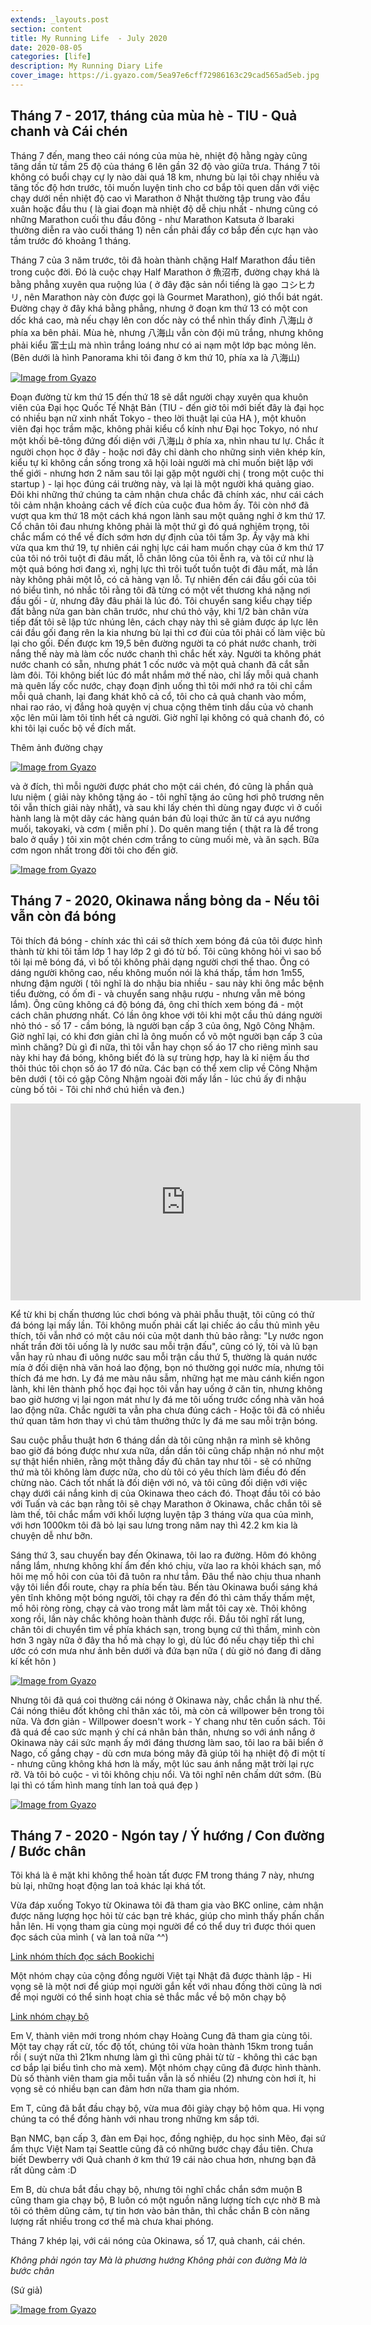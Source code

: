 ```yaml
---
extends: _layouts.post
section: content
title: My Running Life  - July 2020
date: 2020-08-05
categories: [life]
description: My Running Diary Life
cover_image: https://i.gyazo.com/5ea97e6cff72986163c29cad565ad5eb.jpg
---
```


## Tháng 7 - 2017, tháng của mùa hè - TIU - Quả chanh và Cái chén
Tháng 7 đến, mang theo cái nóng của mùa hè, nhiệt độ hằng ngày cũng tăng dần từ tầm 25 độ của tháng 6 lên gần 32 độ vào giữa trưa. 
Tháng 7 tôi không có buổi chạy cự ly nào dài quá 18 km, nhưng bù lại tôi chạy nhiều và tăng tốc độ hơn trước, tôi muốn luyện tinh cho cơ bắp tôi quen dần với việc chạy dưới nền nhiệt độ cao vì Marathon ở Nhật thường tập trung vào đầu xuân hoặc đầu thu ( là giai đoạn mà nhiệt độ dễ chịu nhất - nhưng cũng có những Marathon cuối thu đầu đông - như Marathon Katsuta ở Ibaraki thường diễn ra vào cuối tháng 1) nên cần phải đẩy cơ bắp đến cực hạn vào tầm trước đó khoảng 1 tháng. 

Tháng 7 của 3 năm trước, tôi đã hoàn thành chặng Half Marathon đầu tiên trong cuộc đời. Đó là cuộc chạy Half Marathon ở 魚沼市, đường chạy khá là bằng phẳng xuyên qua ruộng lúa ( ở đây đặc sản nổi tiếng là gạo コシヒカリ, nên Marathon này còn được gọi là Gourmet Marathon), gió thổi bát ngát. Đường chạy ở đây khá bằng phẳng, nhưng ở đoạn km thứ 13 có một con dốc khá cao, mà nếu chạy lên con dốc này có thể nhìn thấy đỉnh 八海山 ở phía xa bên phải. Mùa hè, nhưng 八海山 vẫn còn đội mũ trắng, nhưng không phải kiểu 富士山 mà nhìn trắng loáng như có ai nạm một lớp bạc mỏng lên. (Bên dưới là hình Panorama khi tôi đang ở km thứ 10, phía xa là 八海山)

[![Image from Gyazo](https://i.gyazo.com/6b745f0df75d96b6a44d1829afca17fe.jpg)](https://gyazo.com/6b745f0df75d96b6a44d1829afca17fe)

Đoạn đường từ km thứ 15 đến thứ 18 sẽ dắt người chạy xuyên qua khuôn viên của Đại học Quốc Tế Nhật Bản (TIU - đến giờ tôi mới biết đây là đại học có nhiều bạn nữ xinh nhất Tokyo - theo lời thuật lại của HA ), một khuôn viên đại học trầm mặc, không phải kiểu cổ kính như Đại học Tokyo, nó như một khối bê-tông đứng đối diện với 八海山 ở phía xa, nhìn nhau tư lự. Chắc ít người chọn học ở đây - hoặc nơi đây chỉ dành cho những sinh viên khép kín, kiểu tự kỉ không cần sống trong xã hội loài người mà chỉ muốn biệt lập với thế giới - nhưng hơn 2 năm sau tôi lại gặp một người chị ( trong một cuộc thi startup ) - lại học đúng cái trường này, và lại là một người khá quảng giao. Đôi khi những thứ chúng ta cảm nhận chưa chắc đã chính xác, như cái cách tôi cảm nhận khoảng cách về đích của cuộc đua hôm ấy. Tôi còn nhớ đã vượt qua km thứ 18 một cách khá ngon lành sau một quãng nghỉ ở km thứ 17. Cổ chân tôi đau nhưng không phải là một thứ gì đó quá nghiêm trọng, tôi chắc mẩm có thể về đích sớm hơn dự định của tôi tầm 3p. Ấy vậy mà khi vừa qua km thứ 19, tự nhiên cái nghị lực cái ham muốn chạy của ở km thứ 17 của tôi nó trôi tuột đi đâu mất, lỗ chân lông của tôi ễnh ra, và tôi cứ như là một quả bóng hơi đang xì, nghị lực thì trôi tuốt tuồn tuột đi đâu mất, mà lần này không phải một lỗ, có cả hàng vạn lỗ. 
Tự nhiên đến cái đầu gối của tôi nó biểu tình, nó nhắc tôi rằng tôi đã từng có một vết thương khá nặng nơi đầu gối - ừ, nhưng đây đâu phải là lúc đó. Tôi chuyển sang kiểu chạy tiếp đất bằng nửa gan bàn chân trước, như chú thỏ vậy, khi 1/2 bàn chân vừa tiếp đất tôi sẽ lập tức nhúng lên, cách chạy này thì sẽ giảm được áp lực lên cái đầu gối đang rên la kia nhưng bù lại thì cơ đùi của tôi phải cố làm việc bù lại cho gối. Đến được km 19,5 bên đường người ta có phát nước chanh, trời nắng thế này mà làm cốc nước chanh thì chắc hết xảy. Người ta không phát nước chanh có sẵn, nhưng phát 1 cốc nước và một quả chanh đã cắt sẵn làm đôi. Tôi không biết lúc đó mắt nhắm mở thế nào, chỉ lấy mỗi quả chanh mà quên lấy cốc nước, chạy đoạn định uống thì tôi mới nhớ ra tôi chỉ cầm mỗi quả chanh, lại đang khát khô cả cổ, tôi cho cả quả chanh vào mồm, nhai rao ráo, vị đắng hoà quyện vị chua cộng thêm tinh dầu của vỏ chanh xộc lên mũi làm tôi tỉnh hết cả người. Giờ nghĩ lại không có quả chanh đó, có khi tôi lại cuốc bộ về đích mất. 

Thêm ảnh đường chạy 

[![Image from Gyazo](https://i.gyazo.com/f4719d7f60b089b22443a76f88ffe927.jpg)](https://gyazo.com/f4719d7f60b089b22443a76f88ffe927)

và ở đích, thì mỗi người được phát cho một cái chén, đó cũng là phần quà lưu niệm ( giải này không tặng áo - tôi nghĩ tặng áo cũng hơi phô trương nên tôi vẫn thích giải này nhất), và sau khi lấy chén thì dùng ngay được vì ở cuối hành lang là một dãy các hàng quán bán đủ loại thức ăn từ cá ayu nướng muối, takoyaki, và cơm ( miễn phí ). Do quên mang tiền ( thật ra là để trong balo ở quầy ) tôi xin một chén cơm trắng to cùng muối mè, và ăn sạch. Bữa cơm ngon nhất trong đời tôi cho đến giờ. 

[![Image from Gyazo](https://i.gyazo.com/ff66d27bf477b61266f80c4024b1680f.jpg)](https://gyazo.com/ff66d27bf477b61266f80c4024b1680f)


## Tháng 7 - 2020, Okinawa nắng bỏng da - Nếu tôi vẫn còn đá bóng 

Tôi thích đá bóng - chính xác thì cái sở thích xem bóng đá của tôi được hình thành từ khi tôi tầm lớp 1 hay lớp 2 gì đó từ bố. Tôi cũng không hỏi vì sao bố tôi lại mê bóng đá, vì bố tôi không phải dạng người chơi thể thao. Ông có dáng người không cao, nếu không muốn nói là khá thấp, tầm hơn 1m55, nhưng đậm người ( tôi nghĩ là do nhậu bia nhiều - sau này khi ông mắc bệnh tiểu đường, có ốm đi - và chuyển sang nhậu rượu - nhưng vẫn mê bóng lắm). Ông cũng không cá độ bóng đá, ông chỉ thích xem bóng đá - một cách chân phương nhất. Có lần ông khoe với tôi khi một cầu thủ dáng người nhỏ thó - số 17 - cầm bóng, là người bạn cấp 3 của ông, Ngô Công Nhậm. Giờ nghĩ lại, có khi đơn giản chỉ là ông muốn cổ võ một người bạn cấp 3 của mình chăng? Dù gì đi nữa, thì tôi vẫn hay chọn số áo 17 cho riêng mình sau này khi hay đá bóng, không biết đó là sự trùng hợp, hay là kỉ niệm ấu thơ thôi thúc tôi chọn số áo 17 đó nữa. 
Các bạn có thể xem clip về Công Nhậm bên dưới ( tôi có gặp Công Nhậm ngoài đời mấy lần - lúc chú ấy đi nhậu cùng bố tôi - Tôi chỉ nhớ chú hiền và đen.)

<iframe width="560" height="315" src="https://www.youtube.com/embed/LbOLEqlvlMI" frameborder="0" allow="accelerometer; autoplay; encrypted-media; gyroscope; picture-in-picture" allowfullscreen></iframe>

Kể từ khi bị chấn thương lúc chơi bóng và phải phẫu thuật, tôi cũng có thử đá bóng lại mấy lần. Tôi không muốn phải cất lại chiếc áo cầu thủ mình yêu thích, tôi vẫn nhớ có một câu nói của một danh thủ bảo rằng: "Ly nước ngon nhất trần đời tôi uống là ly nước sau mỗi trận đấu", cũng có lý, tôi và lũ bạn vẫn hay rủ nhau đi uông nước sau mỗi trận cầu thứ 5, thường là quán nước mía ở đối diện nhà văn hoá lao động, bọn nó thường gọi nước mía, nhưng tôi thích đá me hơn. Ly đá me màu nâu sẫm, những hạt me màu cánh kiến ngon lành, khi lên thành phố học đại học tôi vẫn hay uống ở căn tin, nhưng không bao giờ hương vị lại ngon mát như ly đá me tôi uống trước cổng nhà văn hoá lao động nữa. Chắc người ta vẫn pha chưa đúng cách - Hoặc tôi đã có nhiều thứ quan tâm hơn thay vì chú tâm thưởng thức ly đá me sau mỗi trận bóng. 

Sau cuộc phẫu thuật hơn 6 tháng dần dà tôi cũng nhận ra mình sẽ không bao giờ đá bóng được như xưa nữa, dần dần tôi cũng chấp nhận nó như một sự thật hiển nhiên, rằng một thằng đầy đủ chân tay như tôi - sẽ có những thứ mà tôi không làm được nữa, cho dù tôi có yêu thích làm điều đó đến chừng nào. Cách tốt nhất là đối diện với nó, và tôi cũng đối diện với việc chạy dưới cái nắng kinh dị của Okinawa theo cách đó. Thoạt đầu tôi có bảo với Tuấn và các bạn rằng tôi sẽ chạy Marathon ở Okinawa, chắc chắn tôi sẽ làm thế, tôi chắc mẩm với khối lượng luyện tập 3 tháng vừa qua của mình, với hơn 1000km tôi đã bỏ lại sau lưng trong năm nay thì 42.2 km kia là chuyện dễ như bỡn.

Sáng thứ 3, sau chuyến bay đến Okinawa, tôi lao ra đường. Hôm đó không nắng lắm, nhưng không khí ẩm đến khó chịu, vừa lao ra khỏi khách sạn, mồ hôi mẹ mồ hôi con của tôi đã tuôn ra như tắm. Đâu thể nào chịu thua nhanh vậy tôi liền đổi route, chạy ra phía bến tàu. Bến tàu Okinawa buổi sáng khá yên tĩnh không một bóng người, tôi chạy ra đến đó thì cảm thấy thấm mệt, mồ hôi ròng ròng, chạy cả vào trong mắt làm mắt tôi cay xè. Thôi không xong rồi, lần này chắc không hoàn thành được rồi. Đầu tôi nghĩ rất lung, chân tôi di chuyển tìm về phía khách sạn, trong bụng cứ thì thầm, mình còn hơn 3 ngày nữa ở đây tha hồ mà chạy lo gì, dù lúc đó nếu chạy tiếp thì chỉ ước có cơn mưa như ảnh bên dưới và đứa bạn nữa ( dù giờ nó đang đi dăng kí kết hôn )

[![Image from Gyazo](https://i.gyazo.com/9b4b5b89fa444b711f8380c0121d5aa0.jpg)](https://gyazo.com/9b4b5b89fa444b711f8380c0121d5aa0)

Nhưng tôi đã quá coi thường cái nóng ở Okinawa này, chắc chắn là như thế. Cái nóng thiêu đốt không chỉ thân xác tôi, mà còn cả willpower bên trong tôi nữa. Và đơn giản - Willpower doesn't work - Y chang như tên cuốn sách. Tôi đã quá đề cao sức mạnh ý chí cá nhân bản thân, nhưng so với ánh nắng ở Okinawa này cái sức mạnh ấy mới đáng thương làm sao, tôi lao ra bãi biển ở Nago, cố gắng chạy - dù cơn mưa bóng mây đã giúp tôi hạ nhiệt độ đi một tí - nhưng cũng không khá hơn là mấy, một lúc sau ánh nắng mặt trời lại rực rỡ. Và tôi bỏ cuộc - vì tôi không chịu nổi. Và tôi nghĩ nên chấm dứt sớm. (Bù lại thì có tấm hình mang tính lan toả quá đẹp )

[![Image from Gyazo](https://i.gyazo.com/5ea97e6cff72986163c29cad565ad5eb.jpg)](https://gyazo.com/5ea97e6cff72986163c29cad565ad5eb)


## Tháng 7 - 2020 - Ngón tay / Ý hướng / Con đường / Bước chân 

Tôi khá là ê mặt khi không thể hoàn tất được FM trong tháng 7 này, nhưng bù lại, những hoạt động lan toả khác lại khá tốt. 

Vừa đáp xuống Tokyo từ Okinawa tôi đã tham gia vào BKC online, cảm nhận được năng lượng học hỏi từ các bạn trẻ khác, giúp cho mình thấy phấn chấn hẳn lên. Hi vọng tham gia cùng mọi người để có thể duy trì được thói quen đọc sách của mình ( và lan toả nữa ^^)

[Link nhóm thích đọc sách Bookichi](https://www.facebook.com/bookichi.official)

Một nhóm chạy của cộng đồng người Việt tại Nhật đã được thành lập - Hi vọng sẽ là một nơi để giúp mọi người gắn kết với nhau đồng thời cũng là nơi để mọi người có thể sinh hoạt chia sẻ thắc mắc về bộ môn chạy bộ 

[Link nhóm chạy bộ ](https://www.facebook.com/groups/2767747920166824)

Em V, thành viên mới trong nhóm chạy Hoàng Cung đã tham gia cùng tôi. Một tay chạy rất cừ, tốc độ tốt, chúng tôi vừa hoàn thành 15km trong tuần rồi ( suýt nữa thì 21km nhưng làm gì thì cũng phải từ từ - không thì các bạn cơ bắp lại biểu tình cho mà xem). Một nhóm chạy cũng đã được hình thành. Dù số thành viên tham gia mỗi tuần vẫn là số nhiều (2) nhưng còn hơi ít, hi vọng sẽ có nhiều bạn can đảm hơn nữa tham gia nhóm. 

Em T, cũng đã bắt đầu chạy bộ, vừa mua đôi giày chạy bộ hôm qua. Hi vọng chúng ta có thể đồng hành  với nhau trong những km sắp tới. 

Bạn NMC, bạn cấp 3, đàn em Đại học, đồng nghiệp, du học sinh Mẽo, đại sứ ẩm thực Việt Nam tại Seattle cũng đã có những bước chạy đầu tiên. Chưa biết Dewberry với Quả chanh ở km thứ 19 cái nào chua hơn, nhưng bạn đã rất dũng cảm :D 

Em B, dù chưa bắt đầu chạy bộ, nhưng tôi nghĩ chắc chắn sớm muộn B cũng tham gia chạy bộ, B luôn có một nguồn năng lượng tích cực nhờ B mà tôi có thêm dũng cảm, tự tin hơn vào bản thân, thì chắc chắn B còn năng lượng rất nhiều trong cơ thể mà chưa khai phóng. 

Tháng 7 khép lại, với cái nóng của Okinawa, số 17, quả chanh, cái chén.

*Không phải ngón tay*
*Mà là phương hướng*
*Không phải con đường*
*Mà là bước chân*

(Sứ giả)


[![Image from Gyazo](https://i.gyazo.com/71f6bcda6aa07ea9a23244aa260b4ac5.jpg)](https://gyazo.com/71f6bcda6aa07ea9a23244aa260b4ac5)